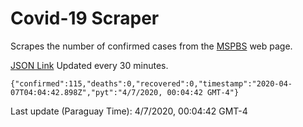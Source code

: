 # Covid-19 Scraper

Scrapes the number of confirmed cases from the [MSPBS](https://www.mspbs.gov.py/covid-19.php) web page.

[JSON Link](https://jmayalag.github.io/covid19-scrape/cases.json)
Updated every 30 minutes.
```
{"confirmed":115,"deaths":0,"recovered":0,"timestamp":"2020-04-07T04:04:42.898Z","pyt":"4/7/2020, 00:04:42 GMT-4"}
```
Last update (Paraguay Time): 4/7/2020, 00:04:42 GMT-4